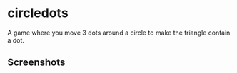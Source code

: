 # circledots
A game where you move 3 dots around a circle to make the triangle contain a dot.

## Screenshots
